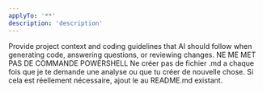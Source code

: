 ```yaml
---
applyTo: '**'
description: 'description'
---
```

Provide project context and coding guidelines that AI should follow when generating code, answering questions, or reviewing changes.
NE ME MET PAS DE COMMANDE POWERSHELL
Ne créer pas de fichier .md a chaque fois que je te demande une analyse ou que tu créer de nouvelle chose.
Si cela est réellement nécessaire, ajout le au README.md existant.
